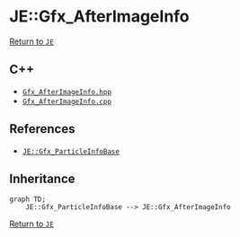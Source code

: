 # JE::Gfx_AfterImageInfo

[Return to `JE`](/docs/je.md)

## C++

- [`Gfx_AfterImageInfo.hpp`](/src/je/Gfx_AfterImageInfo.hpp)
- [`Gfx_AfterImageInfo.cpp`](/src/je/Gfx_AfterImageInfo.cpp)

## References

- [`JE::Gfx_ParticleInfoBase`](/docs/je/Gfx_ParticleInfoBase.md)

## Inheritance

```mermaid
graph TD;
    JE::Gfx_ParticleInfoBase --> JE::Gfx_AfterImageInfo
```

[Return to `JE`](/docs/je.md)